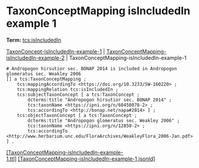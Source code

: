 # TaxonConceptMapping isIncludedIn example 1


**Term:** [tcs:isIncludedIn](/terms/#tcs_isincludedin)

[TaxonConcept-isIncludedIn-example-1](./TaxonConcept-isIncludedIn-example-1.html) | [TaxonConceptMapping-isIncludedIn-example-2](./TaxonConceptMapping-isIncludedIn-example-2.html) | TaxonConceptMapping-isIncludedIn-example-1
```turtle
# Andropogon hirsutior sec. BONAP 2014 is included in Andropogon glomeratus sec. Weakley 2006
[] a tcs:TaxonConceptMapping ;
    tcs:mappingAccordingTo <https://doi.org/10.3233/SW-160220> ;
    tcs:mappingRelation tcs:isIncludedIn ;
    tcs:subjectTaxonConcept [ a tcs:TaxonConcept ;
        dcterms:title "Andropogon hirsutior sec. BONAP 2014" ;
        tcs:taxonName <https://ipni.org/n/60458078-2> ;
        tcs:accordingTo <http://bonap.net/napa#2014> ] ;
    tcs:objectTaxonConcept [ a tcs:TaxonConcept ;
        dcterms:title "Andropogon glomeratus sec. Weakley 2006" ;
        tcs:taxonName <https://ipni.org/n/12850-2> ;
        tcs:accordingTo <http://www.herbarium.unc.edu/FloraArchives/WeakleyFlora_2006-Jan.pdf> ] .
```

[&#91;TaxonConceptMapping-isIncludedIn-example-1.ttl&#93;](https://github.com/tdwg/tcs2/blob/master/examples/TaxonConceptMapping-isIncludedIn-example-1.ttl)&nbsp;[&#91;TaxonConceptMapping-isIncludedIn-example-1.jsonld&#93;](https://github.com/tdwg/tcs2/blob/master/examples/TaxonConceptMapping-isIncludedIn-example-1.jsonld)

